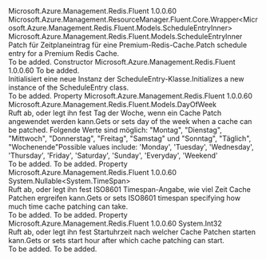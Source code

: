 <Type Name="ScheduleEntry" FullName="Microsoft.Azure.Management.Redis.Fluent.Models.ScheduleEntry">
  <TypeSignature Language="C#" Value="public class ScheduleEntry : Microsoft.Azure.Management.ResourceManager.Fluent.Core.Wrapper&lt;Microsoft.Azure.Management.Redis.Fluent.Models.ScheduleEntryInner&gt;" />
  <TypeSignature Language="ILAsm" Value=".class public auto ansi beforefieldinit ScheduleEntry extends Microsoft.Azure.Management.ResourceManager.Fluent.Core.Wrapper`1&lt;class Microsoft.Azure.Management.Redis.Fluent.Models.ScheduleEntryInner&gt;" />
  <TypeSignature Language="DocId" Value="T:Microsoft.Azure.Management.Redis.Fluent.Models.ScheduleEntry" />
  <TypeSignature Language="VB.NET" Value="Public Class ScheduleEntry&#xA;Inherits Wrapper(Of ScheduleEntryInner)" />
  <TypeSignature Language="F#" Value="type ScheduleEntry = class&#xA;    inherit Wrapper&lt;ScheduleEntryInner&gt;" />
  <AssemblyInfo>
    <AssemblyName>Microsoft.Azure.Management.Redis.Fluent</AssemblyName>
    <AssemblyVersion>1.0.0.60</AssemblyVersion>
  </AssemblyInfo>
  <Base>
    <BaseTypeName>Microsoft.Azure.Management.ResourceManager.Fluent.Core.Wrapper&lt;Microsoft.Azure.Management.Redis.Fluent.Models.ScheduleEntryInner&gt;</BaseTypeName>
    <BaseTypeArguments>
      <BaseTypeArgument TypeParamName="!0">Microsoft.Azure.Management.Redis.Fluent.Models.ScheduleEntryInner</BaseTypeArgument>
    </BaseTypeArguments>
  </Base>
  <Interfaces />
  <Docs>
    <summary>
            <span data-ttu-id="b770b-101">Patch für Zeitplaneintrag für eine Premium-Redis-Cache.</span><span class="sxs-lookup"><span data-stu-id="b770b-101">Patch schedule entry for a Premium Redis Cache.</span></span>
            </summary>
    <remarks>To be added.</remarks>
  </Docs>
  <Members>
    <Member MemberName=".ctor">
      <MemberSignature Language="C#" Value="public ScheduleEntry (Microsoft.Azure.Management.Redis.Fluent.Models.ScheduleEntryInner inner);" />
      <MemberSignature Language="ILAsm" Value=".method public hidebysig specialname rtspecialname instance void .ctor(class Microsoft.Azure.Management.Redis.Fluent.Models.ScheduleEntryInner inner) cil managed" />
      <MemberSignature Language="DocId" Value="M:Microsoft.Azure.Management.Redis.Fluent.Models.ScheduleEntry.#ctor(Microsoft.Azure.Management.Redis.Fluent.Models.ScheduleEntryInner)" />
      <MemberSignature Language="VB.NET" Value="Public Sub New (inner As ScheduleEntryInner)" />
      <MemberSignature Language="F#" Value="new Microsoft.Azure.Management.Redis.Fluent.Models.ScheduleEntry : Microsoft.Azure.Management.Redis.Fluent.Models.ScheduleEntryInner -&gt; Microsoft.Azure.Management.Redis.Fluent.Models.ScheduleEntry" Usage="new Microsoft.Azure.Management.Redis.Fluent.Models.ScheduleEntry inner" />
      <MemberType>Constructor</MemberType>
      <AssemblyInfo>
        <AssemblyName>Microsoft.Azure.Management.Redis.Fluent</AssemblyName>
        <AssemblyVersion>1.0.0.60</AssemblyVersion>
      </AssemblyInfo>
      <Parameters>
        <Parameter Name="inner" Type="Microsoft.Azure.Management.Redis.Fluent.Models.ScheduleEntryInner" />
      </Parameters>
      <Docs>
        <param name="inner">To be added.</param>
        <summary>
            <span data-ttu-id="b770b-102">Initialisiert eine neue Instanz der ScheduleEntry-Klasse.</span><span class="sxs-lookup"><span data-stu-id="b770b-102">Initializes a new instance of the ScheduleEntry class.</span></span>
            </summary>
        <remarks>To be added.</remarks>
      </Docs>
    </Member>
    <Member MemberName="DayOfWeek">
      <MemberSignature Language="C#" Value="public Microsoft.Azure.Management.Redis.Fluent.Models.DayOfWeek DayOfWeek { get; }" />
      <MemberSignature Language="ILAsm" Value=".property instance valuetype Microsoft.Azure.Management.Redis.Fluent.Models.DayOfWeek DayOfWeek" />
      <MemberSignature Language="DocId" Value="P:Microsoft.Azure.Management.Redis.Fluent.Models.ScheduleEntry.DayOfWeek" />
      <MemberSignature Language="VB.NET" Value="Public ReadOnly Property DayOfWeek As DayOfWeek" />
      <MemberSignature Language="F#" Value="member this.DayOfWeek : Microsoft.Azure.Management.Redis.Fluent.Models.DayOfWeek" Usage="Microsoft.Azure.Management.Redis.Fluent.Models.ScheduleEntry.DayOfWeek" />
      <MemberType>Property</MemberType>
      <AssemblyInfo>
        <AssemblyName>Microsoft.Azure.Management.Redis.Fluent</AssemblyName>
        <AssemblyVersion>1.0.0.60</AssemblyVersion>
      </AssemblyInfo>
      <ReturnValue>
        <ReturnType>Microsoft.Azure.Management.Redis.Fluent.Models.DayOfWeek</ReturnType>
      </ReturnValue>
      <Docs>
        <summary>
            <span data-ttu-id="b770b-103">Ruft ab, oder legt ihn fest Tag der Woche, wenn ein Cache Patch angewendet werden kann.</span><span class="sxs-lookup"><span data-stu-id="b770b-103">Gets or sets day of the week when a cache can be patched.</span></span> <span data-ttu-id="b770b-104">Folgende Werte sind möglich: "Montag", "Dienstag", "Mittwoch", "Donnerstag", "Freitag", "Samstag" und "Sonntag", "Täglich", "Wochenende"</span><span class="sxs-lookup"><span data-stu-id="b770b-104">Possible values include: 'Monday', 'Tuesday', 'Wednesday', 'Thursday', 'Friday', 'Saturday', 'Sunday', 'Everyday', 'Weekend'</span></span>
            </summary>
        <value>To be added.</value>
        <remarks>To be added.</remarks>
      </Docs>
    </Member>
    <Member MemberName="MaintenanceWindow">
      <MemberSignature Language="C#" Value="public Nullable&lt;TimeSpan&gt; MaintenanceWindow { get; }" />
      <MemberSignature Language="ILAsm" Value=".property instance valuetype System.Nullable`1&lt;valuetype System.TimeSpan&gt; MaintenanceWindow" />
      <MemberSignature Language="DocId" Value="P:Microsoft.Azure.Management.Redis.Fluent.Models.ScheduleEntry.MaintenanceWindow" />
      <MemberSignature Language="VB.NET" Value="Public ReadOnly Property MaintenanceWindow As Nullable(Of TimeSpan)" />
      <MemberSignature Language="F#" Value="member this.MaintenanceWindow : Nullable&lt;TimeSpan&gt;" Usage="Microsoft.Azure.Management.Redis.Fluent.Models.ScheduleEntry.MaintenanceWindow" />
      <MemberType>Property</MemberType>
      <AssemblyInfo>
        <AssemblyName>Microsoft.Azure.Management.Redis.Fluent</AssemblyName>
        <AssemblyVersion>1.0.0.60</AssemblyVersion>
      </AssemblyInfo>
      <ReturnValue>
        <ReturnType>System.Nullable&lt;System.TimeSpan&gt;</ReturnType>
      </ReturnValue>
      <Docs>
        <summary>
            <span data-ttu-id="b770b-105">Ruft ab, oder legt ihn fest ISO8601 Timespan-Angabe, wie viel Zeit Cache Patchen ergreifen kann.</span><span class="sxs-lookup"><span data-stu-id="b770b-105">Gets or sets ISO8601 timespan specifying how much time cache patching can take.</span></span>
            </summary>
        <value>To be added.</value>
        <remarks>To be added.</remarks>
      </Docs>
    </Member>
    <Member MemberName="StartHourUtc">
      <MemberSignature Language="C#" Value="public int StartHourUtc { get; }" />
      <MemberSignature Language="ILAsm" Value=".property instance int32 StartHourUtc" />
      <MemberSignature Language="DocId" Value="P:Microsoft.Azure.Management.Redis.Fluent.Models.ScheduleEntry.StartHourUtc" />
      <MemberSignature Language="VB.NET" Value="Public ReadOnly Property StartHourUtc As Integer" />
      <MemberSignature Language="F#" Value="member this.StartHourUtc : int" Usage="Microsoft.Azure.Management.Redis.Fluent.Models.ScheduleEntry.StartHourUtc" />
      <MemberType>Property</MemberType>
      <AssemblyInfo>
        <AssemblyName>Microsoft.Azure.Management.Redis.Fluent</AssemblyName>
        <AssemblyVersion>1.0.0.60</AssemblyVersion>
      </AssemblyInfo>
      <ReturnValue>
        <ReturnType>System.Int32</ReturnType>
      </ReturnValue>
      <Docs>
        <summary>
            <span data-ttu-id="b770b-106">Ruft ab, oder legt ihn fest Startuhrzeit nach welcher Cache Patchen starten kann.</span><span class="sxs-lookup"><span data-stu-id="b770b-106">Gets or sets start hour after which cache patching can start.</span></span>
            </summary>
        <value>To be added.</value>
        <remarks>To be added.</remarks>
      </Docs>
    </Member>
  </Members>
</Type>